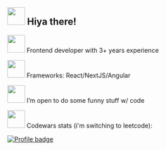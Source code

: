 ## <img src="https://media.giphy.com/media/mEKKeygSCRhSmXSyN4/giphy.gif" width="40" height="40" />  Hiya there!

<img src="https://media.giphy.com/media/FmIeqY1jqzDjlCQ3sq/giphy.gif" width="40" height="40" /> Frontend developer with 3+ years experience



<img src="https://media.giphy.com/media/MiAekUF3rk2G7DnbOA/giphy.gif" width="40" height="40" /> Frameworks: React/NextJS/Angular

<img src="https://media.giphy.com/media/PX7gMhqcv0rkRoGOCs/giphy.gif" width="40" height="40" /> I’m open to do some funny stuff w/ code

<img src="https://media.giphy.com/media/If6AwvWeeTwDFqwTfP/giphy.gif" width="40" height="40" /> Codewars stats (i'm switching to leetcode):         




 [![Profile badge](https://www.codewars.com/users/Teakovska/badges/large)](https://www.codewars.com/users/Teakovska)


<!--
- 🧘‍♀️ My leetcode stats: 
Frontend developer by day, CS-student by evening, person who is passionate about the code by all time
![LeetCode Stats](https://leetcode.card.workers.dev/MarikaKonturova?theme=dark&font=baloo&extension=null)

GH stats
[![Marika's Github States](https://github-readme-stats.vercel.app/api?username=machadop1407&show_icons=true&theme=dracula)](https://github.com/machadop1407/github-readme-stats)






<h3 align="left">Languages and Tools:</h3>
<p align="left"> <a href="https://git-scm.com/" target="_blank"> <img src="https://www.vectorlogo.zone/logos/git-scm/git-scm-icon.svg" alt="git" width="40" height="40"/> </a> <a href="https://www.w3.org/html/" target="_blank"> <img src="https://raw.githubusercontent.com/devicons/devicon/master/icons/html5/html5-original-wordmark.svg" alt="html5" width="40" height="40"/> </a> <a href="https://developer.mozilla.org/en-US/docs/Web/JavaScript" target="_blank"> <img src="https://raw.githubusercontent.com/devicons/devicon/master/icons/javascript/javascript-original.svg" alt="javascript" width="40" height="40"/> </a>  <a href="https://www.python.org" target="_blank"> <img src="https://raw.githubusercontent.com/devicons/devicon/master/icons/python/python-original.svg" alt="python" width="40" height="40"/> </a> <a href="https://reactjs.org/" target="_blank"> <img src="https://raw.githubusercontent.com/devicons/devicon/master/icons/react/react-original-wordmark.svg" alt="react" width="40" height="40"/> </a> </p>

**MarikaKonturova/MarikaKonturova** is a ✨ _special_ ✨ repository because its `README.md` (this file) appears on your GitHub profile.

![LeetCode Stats](https://leetcode.card.workers.dev/MarikaKonturova?theme=wtf&font=baloo&extension=null) 

Here are some ideas to get you started:

- 🔭 I’m currently working on inctagram from IT-incubator
- 🌱 I’m currently learning Python & Angular
- 👯 I’m looking to collaborate on ...
- 🤔 I’m looking for help with ...
- 💬 Ask me about ...
- 📫 How to reach me: 
- 😄 Pronouns: ...
- ⚡ Fun fact: ...
-->
